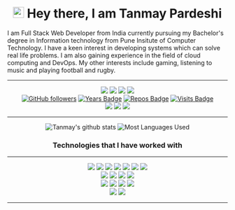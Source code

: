 <h1 align="center">
    <img src="https://media.giphy.com/media/hvRJCLFzcasrR4ia7z/giphy.gif" width="25px"> Hey there, I am Tanmay Pardeshi 
</h1>

I am Full Stack Web Developer from India currently pursuing my Bachelor's degree in Information technology from Pune Insitute of Computer Technology.
I have a keen interest in developing systems which can solve real life problems. I am also gaining experience in the field of cloud computing and DevOps.
My other interests include gaming, listening to music and playing football
and rugby.

<hr>

<div align="center">

[<img src = "https://img.shields.io/badge/Resume%20-%23326ce5.svg?&style=for-the-badge&logo=microsoft-word&logoColor=white">](https://drive.google.com/file/d/1tG71p-LDzplEKvdLFeMZzSBCSfnT_b28/view?usp=sharing)
[<img src="https://img.shields.io/badge/linkedin-%230077B5.svg?&style=for-the-badge&logo=linkedin&logoColor=white" />](https://www.linkedin.com/in/tanmaypardeshi) 
[<img src="https://img.shields.io/badge/-tanmaypardeshi-c14438?style=for-the-badge&logo=Gmail&logoColor=white"/>](mailto:tanmaypardeshi@gmail.com) 
[<img src="https://img.shields.io/badge/-tanmaypardeshi-c14438?style=for-the-badge&logo=GitLab&logoColor=white"/>](https://gitlab.com/tanmaypardeshi) 
<br>
[![GitHub followers](https://img.shields.io/github/followers/tanmaypardeshi?color=green?label=Followers&style=for-the-badge)](https://github.com/tanmaypardeshi?tab=followers)
[![Years Badge](https://badges.pufler.dev/years/tanmaypardeshi?style=for-the-badge)](https://github.com/tanmaypardeshi) 
[![Repos Badge](https://badges.pufler.dev/repos/tanmaypardeshi?style=for-the-badge)](https://github.com/tanmaypardeshi) 
[![Visits Badge](https://badges.pufler.dev/visits/tanmaypardeshi/tanmaypardeshi?style=for-the-badge)](https://github.com/tanmaypardeshi)
<br>
<img src="https://img.shields.io/badge/ubuntu%2020-acer%20predator%20helios%20300-%230078D6.svg?&color=green?&style=for-the-badge&logo=ubuntu&logoColor=white" />
<img src="https://img.shields.io/badge/intel-core%20i5%208300H-%230071C5.svg?&color=green?&style=for-the-badge&logo=intel&logoColor=white" />
<img src="https://img.shields.io/badge/nvidia-gtx1050ti-%2376B900.svg?&style=for-the-badge&logo=nvidia&logoColor=white" />
<hr>

![Tanmay's github stats](https://github-readme-stats.vercel.app/api?username=tanmaypardeshi&theme=dracula&count_private=true&show_icons=true&include_all_commits=true?line_height=24)
![Most Languages Used](https://github-readme-stats.vercel.app/api/top-langs/?username=tanmaypardeshi&theme=dracula&layout=compact&langs_count=8)

<h3 align="center">Technologies that I have worked with</h3>
<hr>

<img src="https://img.shields.io/badge/C%20-%2300599C.svg?&style=for-the-badge&logo=c%2B%2B&logoColor=white" />
<img src="https://img.shields.io/badge/C++%20-%2300599C.svg?&style=for-the-badge&logo=c%2B%2B&logoColor=white" />
<img src="https://img.shields.io/badge/Java-%23ED8B00.svg?&style=for-the-badge&logo=java&logoColor=white" />
<img src="https://img.shields.io/badge/Python%20-%2314354C.svg?&style=for-the-badge&logo=python&logoColor=white" />
<img src="https://img.shields.io/badge/Javascript%20-%2314354C.svg?&style=for-the-badge&logo=javascript&logoColor=white" />
<img src="https://img.shields.io/badge/Bash%20-%2314354C.svg?&style=for-the-badge&logo=gnu-bash&logoColor=white" />
<img src="https://img.shields.io/badge/Markdown%20-%2314354C.svg?&style=for-the-badge&logo=markdown&logoColor=white" />
<br>
<img src="https://img.shields.io/badge/Django%20-%2343853D.svg?&style=for-the-badge&logo=django&logoColor=white" />
<img src="https://img.shields.io/badge/Flask%20-%2343853D.svg?&style=for-the-badge&logo=flask&logoColor=white" />
<img src="https://img.shields.io/badge/Node.js%20-%2343853D.svg?&style=for-the-badge&logo=node.js&logoColor=white" />
<img src="https://img.shields.io/badge/Node.js%20-%2343853D.svg?&style=for-the-badge&logo=express&logoColor=white" />
<br>
<img src="https://img.shields.io/badge/HTML5%20-%2320232a.svg?&style=for-the-badge&logo=html5&logoColor=%2361DAFB" />
<img src="https://img.shields.io/badge/CSS3%20-%2320232a.svg?&style=for-the-badge&logo=css3&logoColor=%2361DAFB" />
<img src="https://img.shields.io/badge/React%20-%2320232a.svg?&style=for-the-badge&logo=react&logoColor=%2361DAFB" />
<img src="https://img.shields.io/badge/JQuery%20-%2320232a.svg?&style=for-the-badge&logo=jquery&logoColor=%2361DAFB" />
<br>
<img src="https://img.shields.io/badge/MongoDB-%234ea94b.svg?&style=for-the-badge&logo=mongodb&logoColor=white" />
<img src="https://img.shields.io/badge/MySQL-%234ea94b.svg?&style=for-the-badge&logo=mysql&logoColor=white" />
<hr>
